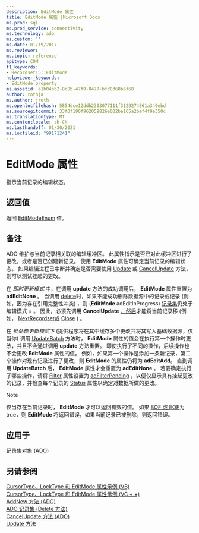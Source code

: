 ```yaml
---
description: EditMode 属性
title: EditMode 属性 |Microsoft Docs
ms.prod: sql
ms.prod_service: connectivity
ms.technology: ado
ms.custom: ''
ms.date: 01/19/2017
ms.reviewer: ''
ms.topic: reference
apitype: COM
f1_keywords:
- Recordset15::EditMode
helpviewer_keywords:
- EditMode property
ms.assetid: a1b04bb2-8c8b-47f9-8477-bfd0368b6f68
author: rothja
ms.author: jroth
ms.openlocfilehash: 5854dce12ddb2303077111f3129274861a340ebd
ms.sourcegitcommit: 33f0f190f962059826e002be165a2bef4f9e350c
ms.translationtype: MT
ms.contentlocale: zh-CN
ms.lasthandoff: 01/30/2021
ms.locfileid: "99171241"
---
```

# <a name="editmode-property"></a>EditMode 属性
指示当前记录的编辑状态。  
  
## <a name="return-value"></a>返回值  
 返回 [EditModeEnum](../../../ado/reference/ado-api/editmodeenum.md) 值。  
  
## <a name="remarks"></a>备注  
 ADO 维护与当前记录相关联的编辑缓冲区。 此属性指示是否已对此缓冲区进行了更改，或者是否已创建新记录。 使用 **EditMode** 属性可确定当前记录的编辑状态。 如果编辑进程已中断并确定是否需要使用 [Update](../../../ado/reference/ado-api/update-method.md) 或 [CancelUpdate](../../../ado/reference/ado-api/cancelupdate-method-ado.md) 方法，则可以测试挂起的更改。  
  
 在 *即时更新模式* 中，在调用 **update** 方法的成功调用后， **EditMode** 属性重置为 **adEditNone** 。 当调用 [delete](../../../ado/reference/ado-api/delete-method-ado-recordset.md)时，如果不能成功删除数据源中的记录或记录 (例如，因为存在引用完整性冲突) ，则 (**EditMode** adEditInProgress) [记录集](../../../ado/reference/ado-api/recordset-object-ado.md)仍处于编辑模式  =   。 因此，必须先调用 **CancelUpdate** [，然后](../../../ado/reference/ado-api/move-method-ado.md)才能将当前记录移 (例如， [NextRecordset](../../../ado/reference/ado-api/nextrecordset-method-ado.md)或 [Close](../../../ado/reference/ado-api/close-method-ado.md) ) 。  
  
 在 *批处理更新模式下* (提供程序将在其中缓存多个更改并将其写入基础数据源，仅当你) 调用 [UpdateBatch](../../../ado/reference/ado-api/updatebatch-method.md) 方法时， **EditMode** 属性的值会在执行第一个操作时更改，并且不会通过调用 **update** 方法重置。 即使执行了不同的操作，后续操作也不会更改 **EditMode** 属性的值。 例如，如果第一个操作是添加一条新记录，第二个操作对现有记录进行了更改，则 **EditMode** 的属性仍将为 **adEditAdd**。 直到调用 **UpdateBatch** 后， **EditMode** 属性才会重置为 **adEditNone** 。 若要确定执行了哪些操作，请将 [Filter](../../../ado/reference/ado-api/filter-property.md) 属性设置为 [adFilterPending](../../../ado/reference/ado-api/filtergroupenum.md) ，以便仅显示具有挂起更改的记录，并检查每个记录的 [Status](../../../ado/reference/ado-api/status-property-ado-recordset.md) 属性以确定对数据所做的更改。  
  
> [!NOTE]
>  仅当存在当前记录时， **EditMode** 才可以返回有效的值。 如果 [BOF 或 EOF](../../../ado/reference/ado-api/bof-eof-properties-ado.md)为 true，则 **EditMode** 将返回错误，如果当前记录已被删除，则返回错误。  
  
## <a name="applies-to"></a>应用于  
 [记录集对象 (ADO)](../../../ado/reference/ado-api/recordset-object-ado.md)  
  
## <a name="see-also"></a>另请参阅  
 [CursorType、LockType 和 EditMode 属性示例 (VB) ](../../../ado/reference/ado-api/cursortype-locktype-and-editmode-properties-example-vb.md)   
 [CursorType、LockType 和 EditMode 属性示例 (VC + +) ](../../../ado/reference/ado-api/cursortype-locktype-and-editmode-properties-example-vc.md)   
 [AddNew 方法 (ADO) ](../../../ado/reference/ado-api/addnew-method-ado.md)   
 [ADO 记录集 (Delete 方法) ](../../../ado/reference/ado-api/delete-method-ado-recordset.md)   
 [CancelUpdate 方法 (ADO) ](../../../ado/reference/ado-api/cancelupdate-method-ado.md)   
 [Update 方法](../../../ado/reference/ado-api/update-method.md)
